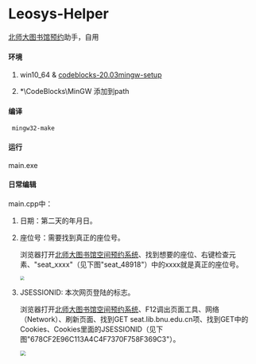 # Leosys-Helper

[北师大图书馆预约](http://seat.lib.bnu.edu.cn)助手，自用

#### 环境

1. win10_64 & [codeblocks-20.03mingw-setup](http://www.codeblocks.org/downloads/26)

2. *\CodeBlocks\MinGW 添加到path

#### 编译

``` mingw32-make```

#### 运行

main.exe

#### 日常编辑

main.cpp中：

1. 日期：第二天的年月日。

2. 座位号：需要找到真正的座位号。

   浏览器打开[北师大图书馆空间预约系统](http://seat.lib.bnu.edu.cn)、找到想要的座位、右键检查元素、"seat_xxxx"（见下图"seat_48918"）中的xxxx就是真正的座位号。

   <img src="https://raw.githubusercontent.com/green-vegetable/Leosys-Helper/master/src/seat.PNG?token=AIOBXHURGNOXBRIFUP4FLV27XRXF4" style="zoom: 50%;" />

3. JSESSIONID:  本次网页登陆的标志。

   浏览器打开[北师大图书馆空间预约系统](http://seat.lib.bnu.edu.cn)、F12调出页面工具、网络（Network）、刷新页面、找到GET seat.lib.bnu.edu.cn项、找到GET中的Cookies、Cookies里面的JSESSIONID（见下图"678CF2E96C113A4C4F7370F758F369C3"）。

   <img src="https://raw.githubusercontent.com/green-vegetable/Leosys-Helper/master/src/jsessionid.PNG?token=AIOBXHTN5OU53V34HV6THHC7XRXJ2" style="zoom:67%;" />

   




